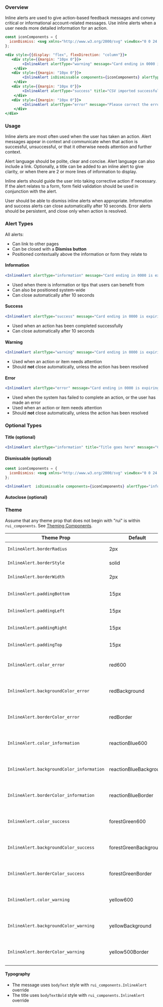 ### Overview

Inline alerts are used to give action-based feedback messages and convey critical or informational account-related messages. Use inline alerts when a user needs more detailed information for an action.

```jsx noeditor
const iconComponents = {
  iconDismiss: <svg xmlns="http://www.w3.org/2000/svg" viewBox="0 0 24 24"><path d="M19 6.41L17.59 5 12 10.59 6.41 5 5 6.41 10.59 12 5 17.59 6.41 19 12 13.41 17.59 19 19 17.59 13.41 12z" /><path d="M0 0h24v24H0z" fill="none" /></svg>
};

<div style={{display: "flex", flexDirection: "column"}}>
   <div style={{margin: "10px 0"}}>
        <InlineAlert alertType="warning" message="Card ending in 0000 is expiring soon."/>
    </div>
   <div style={{margin: "10px 0"}}>
        <InlineAlert isDismissable components={iconComponents} alertType="information" title="Release 3.1 is now available" message="Reaction Platform has a new update. Read the release notes here."/>
    </div>
   <div style={{margin: "10px 0"}}>
        <InlineAlert alertType="success" title="CSV imported successfully" message="Your jobs have been added to the queue."/>
    </div>
   <div style={{margin: "10px 0"}}>
        <InlineAlert alertType="error" message="Please correct the errors below."/>
    </div>
</div>
```

### Usage

Inline alerts are most often used when the user has taken an action. Alert messages appear in context and communicate when that action is successful, unsuccessful, or that it otherwise needs attention and further context.

Alert language should be polite, clear and concise. Alert language can also include a link. Optionally, a title can be added to an inline alert to give clarity, or when there are 2 or more lines of information to display.

Inline alerts should guide the user into taking corrective action if necessary. If the alert relates to a form, form field validation should be used in conjunction with the alert.

User should be able to dismiss inline alerts when appropriate. Information and success alerts can close automaticallly after 10 seconds. Error alerts should be persistent, and close only when action is resolved.

### Alert Types

All alerts:
- Can link to other pages
- Can be closed with a **Dismiss button**
- Positioned contextually above the information or form they relate to

#### Information

```jsx
<InlineAlert alertType="information" message="Card ending in 0000 is expiring soon."/>
```

- Used when there is information or tips that users can benefit from
- Can also be positioned system-wide
- Can close automatically after 10 seconds

#### Success

```jsx
<InlineAlert alertType="success" message="Card ending in 0000 is expiring soon."/>
```

- Used when an action has been completed successfully
- Can close automatically after 10 seconds

#### Warning

```jsx
<InlineAlert alertType="warning" message="Card ending in 0000 is expiring soon."/>
```

- Used when an action or item needs attention
- Should **not** close automatically, unless the action has been resolved

#### Error

```jsx
<InlineAlert alertType="error" message="Card ending in 0000 is expiring soon."/>
```

- Used when the system has failed to complete an action, or the user has made an error
- Used when an action or item needs attention
- Should **not** close automatically, unless the action has been resolved

### Optional Types

#### Title (optional)

```jsx
<InlineAlert alertType="information" title="Title goes here" message="Card ending in 0000 is expiring soon."/>
```

#### Dismissable (optional)

```jsx
const iconComponents = {
  iconDismiss: <svg xmlns="http://www.w3.org/2000/svg" viewBox="0 0 24 24"><path d="M19 6.41L17.59 5 12 10.59 6.41 5 5 6.41 10.59 12 5 17.59 6.41 19 12 13.41 17.59 19 19 17.59 13.41 12z" /><path d="M0 0h24v24H0z" fill="none" /></svg>
};

<InlineAlert  isDismissable components={iconComponents} alertType="information" message="Card ending in 0000 is expiring soon."/>
```

#### Autoclose (optional)

<!-- ```jsx
<InlineAlert isAutoClosing alertType="information" message="Card ending in 0000 is expiring soon."/>
``` -->

### Theme

Assume that any theme prop that does not begin with "rui" is within `rui_components`. See [Theming Components](./#!/Theming%20Components).

| Theme Prop                                | Default                | Description                                 |
| ----------------------------------------- | ---------------------- | ------------------------------------------- |
| `InlineAlert.borderRadius`                | 2px                    | Alert border radius size                    |
| `InlineAlert.borderStyle`                 | solid                  | Alert border style                          |
| `InlineAlert.borderWidth`                 | 2px                    | Alert border width size                     |
| `InlineAlert.paddingBottom`               | 15px                   | Alert padding bottom                        |
| `InlineAlert.paddingLeft`                 | 15px                   | Alert padding left                          |
| `InlineAlert.paddingRight`                | 15px                   | Alert padding right                         |
| `InlineAlert.paddingTop`                  | 15px                   | Alert padding top                           |
| `InlineAlert.color_error`                 | red600                 | Message color for error alert type          |
| `InlineAlert.backgroundColor_error`       | redBackground          | Background color for error alert type       |
| `InlineAlert.borderColor_error`           | redBorder              | Border color for error alert type           |
| `InlineAlert.color_information`           | reactionBlue600        | Message color for information alert type    |
| `InlineAlert.backgroundColor_information` | reactionBlueBackground | Background color for information alert type |
| `InlineAlert.borderColor_information`     | reactionBlueBorder     | Border color for information alert type     |
| `InlineAlert.color_success`               | forestGreen600         | Message color for success alert type        |
| `InlineAlert.backgroundColor_success`     | forestGreenBackground  | Background color for success alert type     |
| `InlineAlert.borderColor_success`         | forestGreenBorder      | Border color for success alert type         |
| `InlineAlert.color_warning`               | yellow600              | Message color for warning alert type        |
| `InlineAlert.backgroundColor_warning`     | yellowBackground       | Background color for warning alert type     |
| `InlineAlert.borderColor_warning`         | yellow500Border        | Border color for warning alert type         |

#### Typography

- The message  uses `bodyText` style with `rui_components.InlineAlert` override
- The title uses `bodyTextBold` style with `rui_components.InlineAlert` override